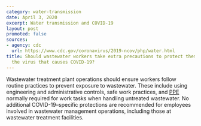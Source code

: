 ```yaml
---
category: water-transmission
date: April 3, 2020
excerpt: Water transmission and COVID-19
layout: post
promoted: false
sources:
- agency: cdc
  url: https://www.cdc.gov/coronavirus/2019-ncov/php/water.html
title: Should wastewater workers take extra precautions to protect themselves from
  the virus that causes COVID-19?
---
```


Wastewater treatment plant operations should ensure workers follow routine practices to prevent exposure to wastewater. These include using engineering and administrative controls, safe work practices, and [PPE](https://www.cdc.gov/coronavirus/2019-ncov/php/water.html) normally required for work tasks when handling untreated wastewater. No additional COVID-19–specific protections are recommended for employees involved in wastewater management operations, including those at wastewater treatment facilities.